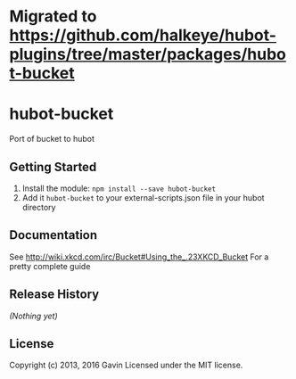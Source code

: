 # Migrated to https://github.com/halkeye/hubot-plugins/tree/master/packages/hubot-bucket

# hubot-bucket

Port of bucket to hubot

## Getting Started

1. Install the module: `npm install --save hubot-bucket`
2. Add it `hubot-bucket` to your external-scripts.json file in your hubot directory

## Documentation

See http://wiki.xkcd.com/irc/Bucket#Using_the_.23XKCD_Bucket For a pretty complete guide

## Release History
_(Nothing yet)_

## License
Copyright (c) 2013, 2016 Gavin
Licensed under the MIT license.
